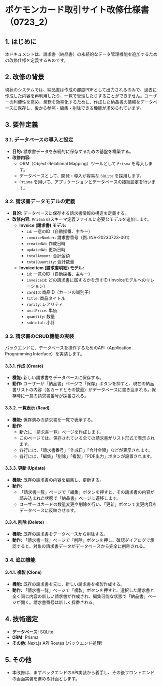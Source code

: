 # ポケモンカード取引サイト改修仕様書（0723_2）

## 1. はじめに

本ドキュメントは、請求書（納品書）の永続的なデータ管理機能を追加するための改修仕様を定義するものです。

## 2. 改修の背景

現状のシステムでは、納品書は作成の都度PDFとして出力されるのみで、過去に作成した内容を再利用したり、一覧で管理したりすることができません。ユーザーの利便性を高め、業務を効率化するために、作成した納品書の情報をデータベースに保存し、後から参照・編集・削除できる機能が求められています。

## 3. 要件定義

### 3.1. データベースの導入と設定

*   **目的:** 請求書データを永続的に保存するための基盤を構築する。
*   **改修内容:**
    *   ORM（Object-Relational Mapping）ツールとして `Prisma` を導入します。
    *   データベースとして、開発・導入が容易な `SQLite` を採用します。
    *   `Prisma` を用いて、アプリケーションとデータベースの接続設定を行います。

### 3.2. 請求書データモデルの定義

*   **目的:** データベースに保存する請求書情報の構造を定義する。
*   **改修内容:** `Prisma` のスキーマ定義ファイルに必要なモデルを追加します。
    *   **Invoice (請求書) モデル:**
        *   `id`: 一意のID（自動採番、主キー）
        *   `invoiceNumber`: 請求書番号（例: INV-20230723-001）
        *   `createdAt`: 作成日時
        *   `updatedAt`: 更新日時
        *   `totalAmount`: 合計金額
        *   `totalQuantity`: 合計数量
    *   **InvoiceItem (請求書明細) モデル:**
        *   `id`: 一意のID（自動採番、主キー）
        *   `invoiceId`: どの請求書に属するかを示すID (Invoiceモデルへのリレーション)
        *   `cardId`: 商品ID（カードの識別子）
        *   `title`: 商品タイトル
        *   `rarity`: レアリティ
        *   `unitPrice`: 単価
        *   `quantity`: 数量
        *   `subtotal`: 小計

### 3.3. 請求書のCRUD機能の実装

バックエンドに、データベースを操作するためのAPI（Application Programming Interface）を実装します。

#### 3.3.1. 作成 (Create)

*   **機能:** 新しい請求書をデータベースに保存する。
*   **動作:** ユーザーが「納品書」ページで「保存」ボタンを押すと、現在の納品書リストの内容（各カードとその数量）がデータベースに書き込まれる。保存時に一意の請求書番号が採番される。

#### 3.3.2. 一覧表示 (Read)

*   **機能:** 保存済みの請求書を一覧で表示する。
*   **動作:**
    *   新たに「請求書一覧」ページを作成します。
    *   このページでは、保存されている全ての請求書がリスト形式で表示されます。
    *   各行には、「請求書番号」「作成日」「合計金額」などが表示されます。
    *   各行には、「編集」「削除」「複製」「PDF出力」ボタンが設置されます。

#### 3.3.3. 更新 (Update)

*   **機能:** 既存の請求書の内容を編集し、更新する。
*   **動作:**
    *   「請求書一覧」ページで「編集」ボタンを押すと、その請求書の内容が読み込まれた状態で「納品書」ページに遷移します。
    *   ユーザーはカードの数量変更や削除を行い、「更新」ボタンで変更内容をデータベースに反映させます。

#### 3.3.4. 削除 (Delete)

*   **機能:** 既存の請求書をデータベースから削除する。
*   **動作:** 「請求書一覧」ページで「削除」ボタンを押し、確認ダイアログで承認すると、対象の請求書データがデータベースから完全に削除される。

### 3.4. 追加機能

#### 3.4.1. 複製 (Clone)

*   **機能:** 既存の請求書を元に、新しい請求書を複製作成する。
*   **動作:** 「請求書一覧」ページで「複製」ボタンを押すと、選択した請求書と全く同じ内容の新しい請求書が作成され、編集可能な状態で「納品書」ページが開く。請求書番号は新しく採番される。

## 4. 技術選定

*   **データベース:** SQLite
*   **ORM:** Prisma
*   **その他:** Next.js API Routes (バックエンド処理)

## 5. その他

*   本改修は、まずバックエンドのAPI実装から着手し、その後フロントエンドの画面実装を進める計画とします。 
